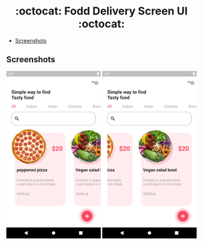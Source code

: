 <h1 align="center">:octocat: Fodd Delivery Screen UI :octocat:</h1>


- [Screenshots](#screenshots)



## Screenshots
<div>
    <img width="250" src="https://github.com/MohamedEzzDM/food-delivery-screen-ui/blob/main/screensshots/s1.png">
    <img width="250" src="https://github.com/MohamedEzzDM/food-delivery-screen-ui/blob/main/screensshots/s2.png">  

</div>

